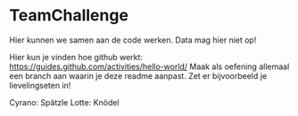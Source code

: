 # TeamChallenge
Hier kunnen we samen aan de code werken. Data mag hier niet op!

Hier kun je vinden hoe github werkt: https://guides.github.com/activities/hello-world/
Maak als oefening allemaal een branch aan waarin je deze readme aanpast. Zet er bijvoorbeeld je lievelingseten in!

Cyrano: Spätzle
Lotte: Knödel

